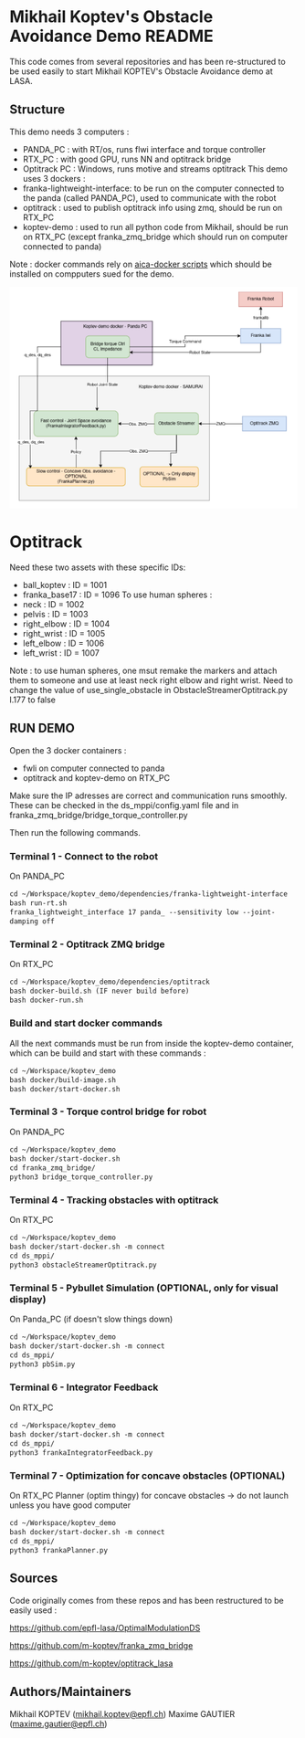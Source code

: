 # Mikhail Koptev's Obstacle Avoidance Demo README

This code comes from several repositories and has been re-structured to be used easily to start Mikhail KOPTEV's Obstacle Avoidance demo at LASA.

## Structure 
This demo needs 3 computers : 
- PANDA_PC : with RT/os, runs flwi interface and torque controller
- RTX_PC : with good GPU, runs NN and optitrack bridge
- Optitrack PC : Windows, runs motive and streams optitrack
This demo uses 3 dockers :
- franka-lightweight-interface: to be run on the computer connected to the panda (called PANDA_PC), used to communicate with the robot
- optitrack : used to publish optitrack info using zmq, should be run on RTX_PC
- koptev-demo : used to run all python code from Mikhail, should be run on RTX_PC (except franka_zmq_bridge which should run on computer connected to panda)

Note : docker commands rely on [aica-docker scripts](https://github.com/aica-technology/docker-images) which should be installed on compputers sued for the demo.

![Robot Arm](demo_diagram.png)

# Optitrack
Need these two assets with these specific IDs:
- ball_koptev : ID = 1001
- franka_base17 : ID = 1096
To use human spheres :
- neck : ID = 1002
- pelvis : ID = 1003
- right_elbow : ID = 1004
- right_wrist : ID = 1005
- left_elbow : ID = 1006
- left_wrist : ID = 1007

Note : to use human spheres, one msut remake the markers and attach them to someone and use at least neck right elbow and right wrist.
Need to change the value of use_single_obstacle in ObstacleStreamerOptitrack.py l.177 to false

## RUN DEMO

Open the 3 docker containers :
- fwli on computer connected to panda
- optitrack and koptev-demo on RTX_PC

Make sure the IP adresses are correct and communication runs smoothly. These can be checked in the ds_mppi/config.yaml file and in franka_zmq_bridge/bridge_torque_controller.py

Then run the following commands.

### Terminal 1 - Connect to the robot
On PANDA_PC
```console
cd ~/Workspace/koptev_demo/dependencies/franka-lightweight-interface
bash run-rt.sh
franka_lightweight_interface 17 panda_ --sensitivity low --joint-damping off
```

### Terminal 2 - Optitrack ZMQ bridge
On RTX_PC
```console
cd ~/Workspace/koptev_demo/dependencies/optitrack
bash docker-build.sh (IF never build before)
bash docker-run.sh
```

### Build and start docker commands
All the next commands must be run from inside the koptev-demo container, which can be build and start with these commands :
```console
cd ~/Workspace/koptev_demo
bash docker/build-image.sh
bash docker/start-docker.sh
```

### Terminal 3 - Torque control bridge for robot
On PANDA_PC
```console
cd ~/Workspace/koptev_demo
bash docker/start-docker.sh
cd franka_zmq_bridge/
python3 bridge_torque_controller.py
```

### Terminal 4 - Tracking obstacles with optitrack
On RTX_PC
```console
cd ~/Workspace/koptev_demo
bash docker/start-docker.sh -m connect
cd ds_mppi/
python3 obstacleStreamerOptitrack.py
```
### Terminal 5 - Pybullet Simulation (OPTIONAL, only for visual display)
On Panda_PC (if doesn't slow things down)
```console
cd ~/Workspace/koptev_demo
bash docker/start-docker.sh -m connect
cd ds_mppi/
python3 pbSim.py
```

### Terminal 6 - Integrator Feedback
On RTX_PC
```console
cd ~/Workspace/koptev_demo
bash docker/start-docker.sh -m connect
cd ds_mppi/
python3 frankaIntegratorFeedback.py
```

### Terminal 7 - Optimization for concave obstacles (OPTIONAL)
On RTX_PC
Planner (optim thingy) for concave obstacles -> do not launch unless you have good computer
```console
cd ~/Workspace/koptev_demo
bash docker/start-docker.sh -m connect
cd ds_mppi/
python3 frankaPlanner.py
```

## Sources 
Code originally comes from these repos and has been restructured to be easily used : 

https://github.com/epfl-lasa/OptimalModulationDS

https://github.com/m-koptev/franka_zmq_bridge

https://github.com/m-koptev/optitrack_lasa


## Authors/Maintainers

Mikhail KOPTEV (mikhail.koptev@epfl.ch)
Maxime GAUTIER (maxime.gautier@epfl.ch)
